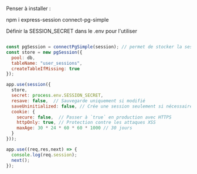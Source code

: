 Penser à installer :

npm i express-session connect-pg-simple

Définir la SESSION_SECRET dans le .env pour l'utiliser

```js

const pgSession = connectPgSimple(session); // permet de stocker la session dans la pool référencée, ici db
const store = new pgSession({
  pool: db,
  tableName: "user_sessions",
  createTableIfMissing: true
});

app.use(session({
  store,
  secret: process.env.SESSION_SECRET,
  resave: false,  // Sauvegarde uniquement si modifié
  saveUninitialized: false, // Crée une session seulement si nécessaire
  cookie: {
    secure: false,  // Passer à `true` en production avec HTTPS
    httpOnly: true, // Protection contre les attaques XSS
    maxAge: 30 * 24 * 60 * 60 * 1000 // 30 jours
  }
}));

app.use((req,res,next) => {
  console.log(req.session);
  next();  
});

```

